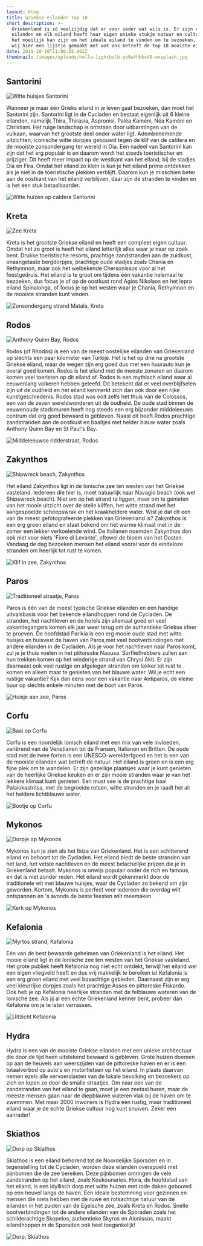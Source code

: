 ```yaml
---
layout: blog
title: Griekse eilanden top 10
short_description: >-
  Griekenland is zó veelzijdig dat er voor ieder wat wils is. Er zijn erg veel
  eilanden en elk eiland heeft haar eigen unieke stukje natuur en cultuur. Omdat
  het moeilijk kan zijn om het ideale eiland te vinden om te bezoeken, hebben
  wij hier een lijstje gemaakt met wat ons betreft de top 10 mooiste eilanden!
date: 2019-10-10T11:08:55.002Z
thumbnail: /images/uploads/hello-lightbulb-yb6wfhbkx40-unsplash.jpg
---
```

## Santorini

![Witte huisjes Santorini](/images/uploads/tamara-budai-mvjvehvudgq-unsplash.jpg "Witte huisjes Santorini")

Wanneer je maar één Grieks eiland in je leven gaat bezoeken, dan moet het Santorini zijn. Santorini ligt in de Cycladen en bestaat eigenlijk uit 6 kleine eilanden, namelijk Thira, Thirasia, Aspronisi, Paléa Kaméni, Néa Kaméni en Christiani. Het ruige landschap is ontstaan door uitbarstingen van de vulkaan, waarvan het grootste deel onder water ligt. Adembenemende uitzichten, iconische witte dorpjes gebouwd tegen de klif van de caldera en de mooiste zonsondergang ter wereld in Oia. Een nadeel van Santorini kan zijn dat het erg populair is en daarom wordt het steeds toeristischer en prijziger. Dit heeft meer impact op de westkant van het eiland, bij de stadjes Oia en Fira. Omdat het eiland zo klein is kun je het eiland prima ontdekken als je niet in de toeristische plekken verblijft. Daarom kun je misschien beter aan de oostkant van het eiland verblijven, daar zijn de stranden te vinden en is het een stuk betaalbaarder.

![Witte huizen op caldera Santorini](/images/uploads/andreas-nextvoyagepl-svkw6ozi49a-unsplash.jpg "Witte huizen op caldera Santorini")

## Kreta

![Zee Kreta](/images/uploads/stefan-kunze-riwb08kc57i-unsplash.jpg "Zee Kreta")

Kreta is het grootste Griekse eiland en heeft een compleet eigen cultuur. Omdat het zo groot is heeft het eiland letterlijk alles waar je naar op zoek bent. Drukke toeristische resorts, prachtige zandstranden aan de zuidkust, onaangetaste bergdorpjes, prachtige oude stadjes zoals Chania en Rethymnon, maar ook het welbekende Chersonissos voor al het feestgedruis. Het eiland is te groot om tijdens één vakantie helemaal te bezoeken, dus focus je of op de oostkust rond Agios Nikolaos en het lepra eiland Spinalonga, of focus je op het westen waar je Chania, Rethymnon en de mooiste stranden kunt vinden. 

![Zonsondergang strand Matala, Kreta](/images/uploads/milada-vigerova-x8vc99panz8-unsplash.jpg "Zonsondergang strand Matala, Kreta")

## Rodos

![Anthony Quinn Bay, Rodos](/images/uploads/img_2664.jpg "Anthony Quinn Bay, Rodos")

Rodos (of Rhodos) is een van de meest oostelijke eilanden van Griekenland op slechts een paar kilometer van Turkije. Het is het op drie na grootste Griekse eiland, maar de wegen zijn erg goed dus met een huurauto kun je overal goed komen. Rodos is het eiland met de meeste zonuren en daarom komen veel toeristen op dit eiland af. Rodos is een mythisch eiland waar al eeuwenlang volkeren hebben geleefd. Dit betekent dat er veel overblijfselen zijn uit de oudheid en het eiland kenmerkt zich dan ook door een rijke kunstgeschiedenis. Rodos stad was ooit zelfs het thuis van de Colossos, een van de zeven wereldwonderen uit de oudheid. De oude stad binnen de eeuwenoude stadsmuren heeft nog steeds een erg bijzonder middeleeuws centrum dat erg goed bewaard is gebleven. Naast dit heeft Rodos prachtige zandstranden aan de oostkust en baaitjes met helder blauw water zoals Anthony Quinn Bay en St Paul's Bay.

![Middeleeuwse ridderstraat, Rodos](/images/uploads/img_2509.jpg "Middeleeuwse ridderstraat, Rodos")

## Zakynthos

![Shipwreck beach, Zakynthos](/images/uploads/katya-shkiper-bfdc-dvtft8-unsplash.jpg "Shipwreck beach, Zakynthos")

Het eiland Zakynthos ligt in de Ionische zee ten westen van het Griekse vasteland. Iedereen die hier is, moet natuurlijk naar Navagio beach (ook wel Shipswreck beach). Niet om op het strand te liggen, maar om te genieten van het mooie uitzicht over de steile kliffen, het witte strand met het aangespoelde scheepswrak en het kraakheldere water. Wist je dat dit een van de meest gefotografeerde plekken van Griekenland is? Zakynthos is een erg groen eiland en staat bekend om het warme klimaat met in de zomer een lekker verkoelende wind. De Italianen noemden Zakynthos dan ook niet voor niets 'Fiore di Levante', oftewel de bloem van het Oosten. Vandaag de dag bezoeken mensen het eiland vooral voor de eindeloze stranden om heerlijk tot rust te komen.

![Klif in zee, Zakynthos](/images/uploads/max-van-den-oetelaar-f3rdbnqqbqu-unsplash.jpg "Klif in zee, Zakynthos")

## Paros

![Traditioneel straatje, Paros](/images/uploads/daria-nepriakhina-q9pi8r4irjq-unsplash.jpg "Traditioneel straatje, Paros")

Paros is één van de meest typische Griekse eilanden en een handige uitvalsbasis voor het bekende eilandhoppen rond de Cycladen. De stranden, het nachtleven en de hotels zijn allemaal goed en veel vakantiegangers komen elk jaar weer terug om de authentieke Griekse sfeer te proeven. De hoofdstad Parikia is een erg mooie oude stad met witte huisjes en huisvest de haven van Paros met veel bootverbindingen met andere eilanden in de Cycladen. Als je voor het nachtleven naar Paros komt, zul je je thuis voelen in het pittoreske Naousa. Surfliefhebbers zullen aan hun trekken komen op het winderige strand van Chrysi Akti. Er zijn daarnaast ook veel rustige en afgelegen stranden om lekker tot rust te komen en alleen maar te genieten van het blauwe water. Wil je echt een rustige vakantie? Kijk dan eens voor een vakantie naar Antiparos, de kleine buur op slechts enkele minuten met de boot van Paros.

![Huisje aan zee, Paros](/images/uploads/daria-nepriakhina-qem8cap_nbk-unsplash.jpg "Huisje aan zee, Paros")

## Corfu

![Baai op Corfu](/images/uploads/chris-karidis-qxw1yemhq_4-unsplash.jpg "Baai op Corfu")

Corfu is een noordelijk Ionisch eiland met een mix van vele invloeden, variërend van de Venetianen tot de Fransen, Italianen en Britten. De oude stad met de twee forten is een UNESCO-werelderfgoed en het is een van de mooiste eilanden wat betreft de natuur. Het eiland is groen en is een erg fijne plek om te wandelen. Er zijn gezellige plaatsjes waar je kunt genieten van de heerlijke Griekse keuken en er zijn mooie stranden waar je van het lekkere klimaat kunt genieten. Een must see is de prachtige baai Palaiokastritsa, met de begroeide rotsen, witte stranden en je raadt het al: het heldere lichtblauwe water.

![Bootje op Corfu](/images/uploads/major-wave-av9us5g2wbm-unsplash.jpg "Bootje op Corfu")

## Mykonos

![Dorpje op Mykonos](/images/uploads/alex-korolkoff-nqielheoocu-unsplash.jpg "Dorpje op Mykonos")

Mykonos kun je zien als het Ibiza van Griekenland. Het is een schitterend eiland en behoort tot de Cycladen. Het eiland biedt de beste stranden van het land, het vetste nachtleven en de meest belachelijke prijzen die je in Griekenland betaalt. Mykonos is onwijs populair onder de rich en famous, en dat is niet zonder reden. Het eiland wordt gekenmerkt door de traditionele wit met blauwe huisjes, waar de Cycladen zo bekend om zijn geworden. Kortom, Mykonos is perfect voor iedereen die overdag wilt ontspannen en 's avonds de beste feesten wilt meemaken.

![Kerk op Mykonos](/images/uploads/ricardo-gomez-angel-m_leyoqfg24-unsplash.jpg "Kerk op Mykonos")

## Kefalonia

![Myrtos strand, Kefalonia](/images/uploads/george-prentzas-i3spilejwws-unsplash.jpg "Myrtos strand, Kefalonia")

Eén van de best bewaarde geheimen van Griekenland is het eiland. Het mooie eiland ligt in de Ionische zee ten westen van het Griekse vasteland. Het grote publiek heeft Kefalonia nog niet echt ontdekt, terwijl het eiland wel een eigen vliegveld heeft en dus vrij makkelijk te bereiken is! Kefalonia is een erg groen eiland met veel bosachtige gebieden. Daarnaast zijn er erg veel kleurrijke dorpjes zoals het prachtige Assos en pittoreske Fiskardo. Ook heb je op Kefalonia heerlijke stranden met de felblauwe wateren van de Ionische zee. Als jij al een echte Griekenland kenner bent, probeer dan Kefalonia om je te laten verrassen.

![Uitzicht Kefalonia](/images/uploads/daniel-van-der-kolk-bws3ofnwb7q-unsplash.jpg "Uitzicht Kefalonia")

## Hydra

Hydra is een van de mooiste Griekse eilanden met een unieke architectuur die door de tijd heen uitstekend bewaard is gebleven. Grote huizen doemen op aan de heuvels aan weerszijden van de pittoreske haven en er is een totaalverbod op auto's en motorfietsen op het eiland. In plaats daarvan nemen ezels alle vervoerslasten van de lokale bevolking en bezoekers op zich en lopen ze door de smalle straatjes. Om naar een van de zandstranden van het eiland te gaan, moet je een zeetaxi huren, maar de meeste mensen gaan naar de diepblauwe wateren vlak bij de haven om te zwemmen. Met maar 2000 inwoners is Hydra een rustig, maar traditioneel eiland waar je de echte Griekse cultuur nog kunt snuiven. Zeker een aanrader!

## Skiathos

![Dorp op Skiathos](/images/uploads/razvan-dumitrasconiu-g_4t6u5zrey-unsplash.jpg "Dorp op Skiathos")

Skiathos is een eiland behorend tot de Noordelijke Sporaden en in tegenstelling tot de Cycladen, worden deze eilanden overspoeld met pijnbomen die de zee bereiken. Deze pijnbomen omringen de vele zandstranden op het eiland, zoals Koukounaries. Hora, de hoofdstad van het eiland, is een idyllisch dorp met witte huizen met rode daken gebouwd op een heuvel langs de haven. Een ideale bestemming voor gezinnen en mensen die niets hebben met de ruwe en rotsachtige natuur van de eilanden in het zuiden van de Egeïsche zee, zoals Kreta en Rodos. Snelle bootverbindingen tot de andere eilanden van de Sporaden zoals het schilderachtige Skopelos, authentieke Skyros en Alonissos, maakt eilandhoppen in de Sporaden ook heel toegankelijk!

![Dorp, Skiathos](/images/uploads/skiathos-greece-5tq6bxlln68-unsplash.jpg "Dorp, Skiathos")
